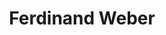 ---
title: Ferdinand Weber
categories:
- radio
- digital
- press
tags:
- artist
position: 2
image: 
is-featured: 
is-front: 
website:
facebook: https://www.facebook.com/ferdinandweber.music/
twitter:
instagram:
spotify:
soundcloud:
youtube:
apple:
layout: client
---